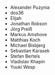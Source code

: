 - Alexander Puzynia
- dos36
- Elijah
- Jonathan Robson
- Jörg Preiß
- Markus Amshove
- Matthias Koch
- Michael Bisbjerg
- Sebastian Karasek
- Stefan Bertels
- Vladislav Khapin
- Yuuki Wesp
